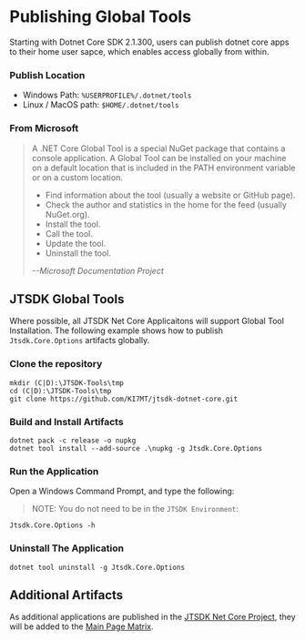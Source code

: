 # Publishing Global Tools
Starting with Dotnet Core SDK 2.1.300, users can publish dotnet core apps to
their home user sapce, which enables access globally from within.

### Publish Location
- Windows Path: `%USERPROFILE%/.dotnet/tools`
- Linux / MacOS path: `$HOME/.dotnet/tools`

### From Microsoft
> A .NET Core Global Tool is a special NuGet package that contains a console
> application. A Global Tool can be installed on your machine on a default
> location that is included in the PATH environment variable or on a custom
> location.
>
> - Find information about the tool (usually a website or GitHub page).
> - Check the author and statistics in the home for the feed (usually NuGet.org).
> - Install the tool.
> - Call the tool.
> - Update the tool.
> - Uninstall the tool.
>
> <cite>--Microsoft Documentation Project</cite>

## JTSDK Global Tools
Where possible, all JTSDK Net Core Applicaitons will support Global Tool
Installation. The following example shows how to publish `Jtsdk.Core.Options`
artifacts globally.

### Clone the repository

```
mkdir (C|D):\JTSDK-Tools\tmp
cd (C|D):\JTSDK-Tools\tmp
git clone https://github.com/KI7MT/jtsdk-dotnet-core.git
```

### Build and Install Artifacts
```
dotnet pack -c release -o nupkg
dotnet tool install --add-source .\nupkg -g Jtsdk.Core.Options
```

### Run the Application

Open a Windows Command Prompt, and type the following:

>NOTE: You do not need to be in the `JTSDK Environment`:

```
Jtsdk.Core.Options -h
```

### Uninstall The Application
```
dotnet tool uninstall -g Jtsdk.Core.Options
```

## Additional Artifacts
As additional applications are published in the [JTSDK Net Core Project](https://github.com/KI7MT/jtsdk-dotnet-core), they will be added to the [Main Page Matrix](https://github.com/KI7MT/jtsdk-dotnet-core#global-tool-matrix).
